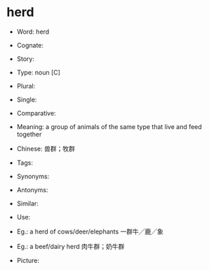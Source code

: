 # herd

- Word: herd
- Cognate: 
- Story: 

- Type: noun [C]
- Plural: 
- Single: 
- Comparative: 
- Meaning: a group of animals of the same type that live and feed together
- Chinese: 兽群；牧群
- Tags: 
- Synonyms: 
- Antonyms: 
- Similar: 
- Use: 
- Eg.: a herd of cows/deer/elephants 一群牛╱鹿╱象
- Eg.: a beef/dairy herd 肉牛群；奶牛群
- Picture: 

